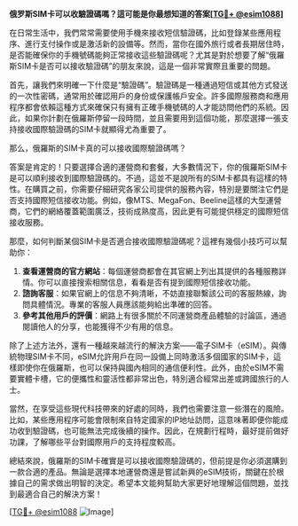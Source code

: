 **俄罗斯SIM卡可以收驗證碼嗎？這可能是你最想知道的答案[[TG💪+ @esim1088](https://t.me/s/esim1088)]**

在日常生活中，我們常常需要使用手機來接收短信驗證碼，比如登錄某些應用程序、進行支付操作或是激活新的設備等。然而，當你在國外旅行或者長期居住時，是否能確保你的手機號碼能夠正常接收這些驗證碼呢？尤其是對於想要了解“俄羅斯SIM卡是否可以接收驗證碼”的朋友來說，這是一個非常實際且重要的問題。

首先，讓我們來明確一下什麼是“驗證碼”。驗證碼是一種通過短信或其他方式發送的一次性密碼，通常用於確認用戶的身份或保護帳戶安全。許多國際服務商和應用程序都會依賴這種方式來確保只有擁有正確手機號碼的人才能訪問他們的系統。因此，如果你計劃在俄羅斯停留一段時間，並且需要用到這個功能，那麼選擇一張支持接收國際驗證碼的SIM卡就顯得尤為重要了。

那么，俄羅斯的SIM卡真的可以接收國際驗證碼嗎？

答案是肯定的！只要選擇合適的運營商和套餐，大多數情況下，你的俄羅斯SIM卡是可以順利接收到國際驗證碼的。不過，這並不是說所有的SIM卡都具有這樣的特性。在購買之前，你需要仔細研究各家公司提供的服務內容，特別是要關注它們是否支持國際短信接收功能。例如，像MTS、MegaFon、Beeline這樣的大型運營商，它們的網絡覆蓋範圍廣泛，技術成熟度高，因此更有可能提供穩定的國際短信接收服務。

那麼，如何判斷某個SIM卡是否適合接收國際驗證碼呢？這裡有幾個小技巧可以幫助你：

1. **查看運營商的官方網站**：每個運營商都會在其官網上列出其提供的各種服務詳情。你可以直接搜索相關信息，看看是否有提到國際短信接收功能。
2. **諮詢客服**：如果官網上的信息不夠清晰，不妨直接聯繫該公司的客服熱線，詢問具體情況。專業的客服人員應該能夠給出準確的回答。
3. **參考其他用戶的評價**：網路上有很多關於不同運營商產品體驗的討論區，通過閱讀他人的分享，也能獲得不少有用的信息。

除了上述方法外，還有一種越來越流行的解決方案——電子SIM卡（eSIM）。與傳統物理SIM卡不同，eSIM允許用戶在同一設備上同時激活多個國家的SIM卡，這樣即使你在俄羅斯，也可以保持與國內相同的通信便利性。此外，由於eSIM不需要實體卡槽，它的便攜性和靈活性都非常出色，特別適合經常出差或跨國旅行的人士。

當然，在享受這些現代科技帶來的好處的同時，我們也需要注意一些潛在的風險。比如，某些應用程序可能會限制來自特定國家的IP地址訪問，這意味著即便你能成功收到驗證碼，也可能無法完成後續的操作。因此，在規劃行程時，最好提前做好功課，了解哪些平台對國際用戶的支持程度較高。

總結來說，俄羅斯的SIM卡確實是可以接收國際驗證碼的，但前提是你必須選購到一款合適的產品。無論是選擇本地運營商還是嘗試新興的eSIM技術，關鍵在於根據自己的需求做出明智的決定。希望本文能夠幫助大家更好地理解這個問題，並找到最適合自己的解決方案！

[[TG💪+ @esim1088](https://t.me/s/esim1088) ![Image](https://i.postimg.cc/4NQfJmqS/Snipaste-2025-05-13-00-14-12.png)]